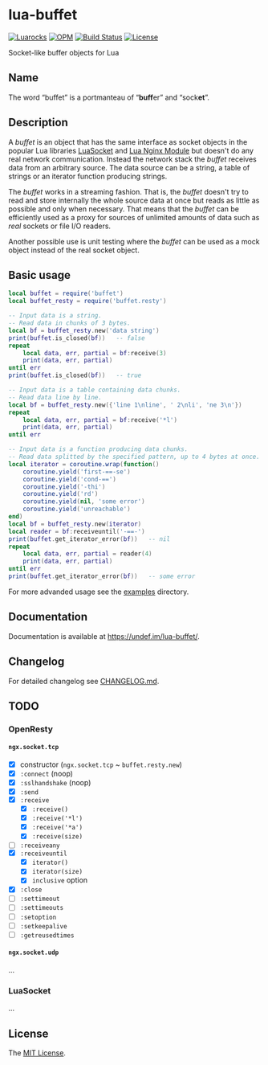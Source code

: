 # lua-buffet

[![Luarocks](https://img.shields.io/luarocks/v/undef/lua-buffet?style=for-the-badge)](https://luarocks.org/modules/undef/lua-buffet)
[![OPM](https://img.shields.io/opm/v/un-def/lua-buffet?color=brightgreen&style=for-the-badge)](https://opm.openresty.org/package/un-def/lua-buffet/)
[![Build Status](https://img.shields.io/travis/un-def/lua-buffet?style=for-the-badge)](https://travis-ci.org/un-def/lua-buffet)
[![License](https://img.shields.io/github/license/un-def/lua-buffet?style=for-the-badge)][license]

Socket-like buffer objects for Lua

## Name

The word “buffet” is a portmanteau of “**buff**er” and “sock**et**”.

## Description

A _buffet_ is an object that has the same interface as socket objects in the popular Lua libraries [LuaSocket](http://w3.impa.br/~diego/software/luasocket/) and [Lua Nginx Module](https://github.com/openresty/lua-nginx-module) but doesn't do any real network communication. Instead the network stack the _buffet_ receives data from an arbitrary source. The data source can be a string, a table of strings or an iterator function producing strings.

The _buffet_ works in a streaming fashion. That is, the _buffet_ doesn't try to read and store internally the whole source data at once but reads as little as possible and only when necessary. That means that the _buffet_ can be efficiently used as a proxy for sources of unlimited amounts of data such as _real_ sockets or file I/O readers.

Another possible use is unit testing where the _buffet_ can be used as a mock object instead of the real socket object.

## Basic usage

```lua
local buffet = require('buffet')
local buffet_resty = require('buffet.resty')

-- Input data is a string.
-- Read data in chunks of 3 bytes.
local bf = buffet_resty.new('data string')
print(buffet.is_closed(bf))   -- false
repeat
    local data, err, partial = bf:receive(3)
    print(data, err, partial)
until err
print(buffet.is_closed(bf))   -- true

-- Input data is a table containing data chunks.
-- Read data line by line.
local bf = buffet_resty.new({'line 1\nline', ' 2\nli', 'ne 3\n'})
repeat
    local data, err, partial = bf:receive('*l')
    print(data, err, partial)
until err

-- Input data is a function producing data chunks.
-- Read data splitted by the specified pattern, up to 4 bytes at once.
local iterator = coroutine.wrap(function()
    coroutine.yield('first-==-se')
    coroutine.yield('cond-==')
    coroutine.yield('-thi')
    coroutine.yield('rd')
    coroutine.yield(nil, 'some error')
    coroutine.yield('unreachable')
end)
local bf = buffet_resty.new(iterator)
local reader = bf:receiveuntil('-==-')
print(buffet.get_iterator_error(bf))   -- nil
repeat
    local data, err, partial = reader(4)
    print(data, err, partial)
until err
print(buffet.get_iterator_error(bf))   -- some error
```

For more advanded usage see the [examples](https://github.com/un-def/lua-buffet/tree/master/examples) directory.

## Documentation

Documentation is available at https://undef.im/lua-buffet/.

## Changelog

For detailed changelog see [CHANGELOG.md](https://github.com/un-def/lua-buffet/blob/master/CHANGELOG.md).

## TODO

### OpenResty

#### `ngx.socket.tcp`

  * [x] constructor (`ngx.socket.tcp` ~ `buffet.resty.new`)
  * [x] `:connect` (noop)
  * [x] `:sslhandshake` (noop)
  * [x] `:send`
  * [x] `:receive`
    * [x] `:receive()`
    * [x] `:receive('*l')`
    * [x] `:receive('*a')`
    * [x] `:receive(size)`
  * [ ] `:receiveany`
  * [x] `:receiveuntil`
    * [x] `iterator()`
    * [x] `iterator(size)`
    * [x] `inclusive` option
  * [x] `:close`
  * [ ] `:settimeout`
  * [ ] `:settimeouts`
  * [ ] `:setoption`
  * [ ] `:setkeepalive`
  * [ ] `:getreusedtimes`

#### `ngx.socket.udp`

...

### LuaSocket

...

## License

The [MIT License][license].


[license]: https://github.com/un-def/lua-buffet/blob/master/LICENSE

